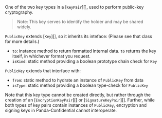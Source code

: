One of the two key types in a [`KeyPair`][], used to perform public-key cryptography.

> Note: This key serves to identify the holder and may be shared widely.

`PublicKey` extends [`Key`][], so it inherits its inteface: (Please see that class for more details.)
- `to`: instance method to return formatted internal data. `to` returns the key itself, in whichever format you request.
- `isKind`: static method providing a boolean prototype chain check for `Key`

`PublicKey` extends that interface with:
- `from`: static method to hydrate an instance of `PublicKey` from data
- `isType`: static method providing a boolean type-check for `PublicKey`

Note that this key type cannot be created directly, but rather through the creation of an [`EncryptionKeyPair`][] or [`SignatureKeyPair`][].  Further, while both types of key pairs contain instances of `PublicKey`, encryption and signing keys in Panda-Confidential cannot interoperate.
